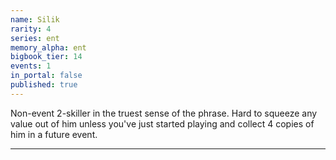 ```yaml
---
name: Silik
rarity: 4
series: ent
memory_alpha: ent
bigbook_tier: 14
events: 1
in_portal: false
published: true
---
```


Non-event 2-skiller in the truest sense of the phrase. Hard to squeeze any value out of him unless you've just started playing and collect 4 copies of him in a future event.
________________

